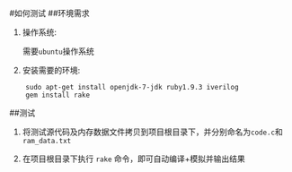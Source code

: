 #如何测试
##环境需求
1. 操作系统:

    需要`ubuntu`操作系统
    
2. 安装需要的环境:

```
    sudo apt-get install openjdk-7-jdk ruby1.9.3 iverilog
    gem install rake
```

##测试
1. 将测试源代码及内存数据文件拷贝到项目根目录下，并分别命名为`code.c`和`ram_data.txt`

2. 在项目根目录下执行 `rake` 命令，即可自动编译+模拟并输出结果